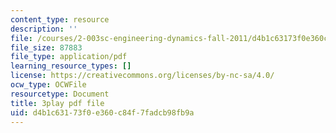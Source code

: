 ```yaml
---
content_type: resource
description: ''
file: /courses/2-003sc-engineering-dynamics-fall-2011/d4b1c63173f0e360c84f7fadcb98fb9a_p9DHjoLS3GA.pdf
file_size: 87883
file_type: application/pdf
learning_resource_types: []
license: https://creativecommons.org/licenses/by-nc-sa/4.0/
ocw_type: OCWFile
resourcetype: Document
title: 3play pdf file
uid: d4b1c631-73f0-e360-c84f-7fadcb98fb9a
---
```

